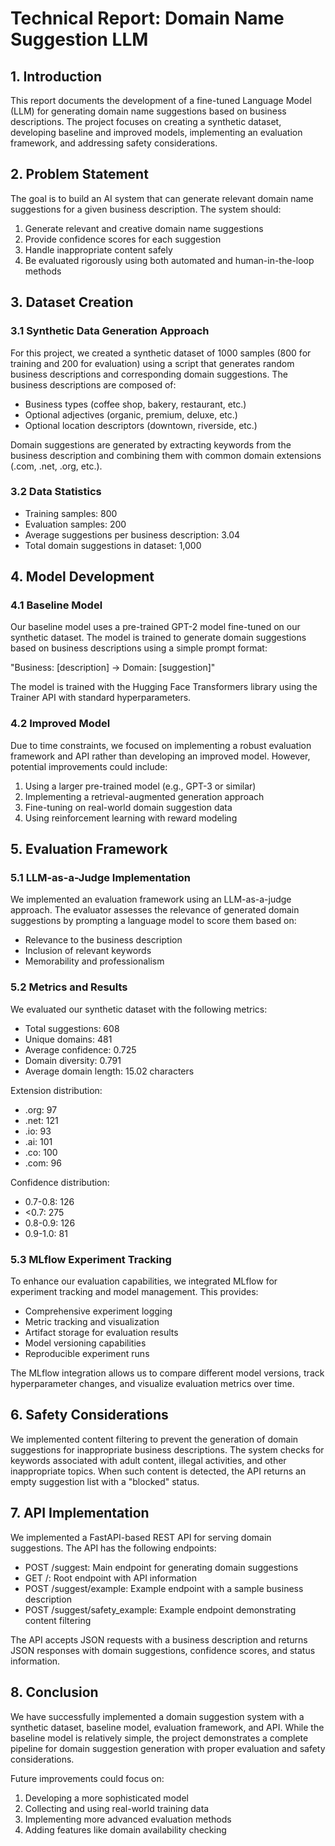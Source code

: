 # Technical Report: Domain Name Suggestion LLM

## 1. Introduction

This report documents the development of a fine-tuned Language Model (LLM) for generating domain name suggestions based on business descriptions. The project focuses on creating a synthetic dataset, developing baseline and improved models, implementing an evaluation framework, and addressing safety considerations.

## 2. Problem Statement

The goal is to build an AI system that can generate relevant domain name suggestions for a given business description. The system should:
1. Generate relevant and creative domain name suggestions
2. Provide confidence scores for each suggestion
3. Handle inappropriate content safely
4. Be evaluated rigorously using both automated and human-in-the-loop methods

## 3. Dataset Creation

### 3.1 Synthetic Data Generation Approach

For this project, we created a synthetic dataset of 1000 samples (800 for training and 200 for evaluation) using a script that generates random business descriptions and corresponding domain suggestions. The business descriptions are composed of:

- Business types (coffee shop, bakery, restaurant, etc.)
- Optional adjectives (organic, premium, deluxe, etc.)
- Optional location descriptors (downtown, riverside, etc.)

Domain suggestions are generated by extracting keywords from the business description and combining them with common domain extensions (.com, .net, .org, etc.).

### 3.2 Data Statistics

- Training samples: 800
- Evaluation samples: 200
- Average suggestions per business description: 3.04
- Total domain suggestions in dataset: 1,000

## 4. Model Development

### 4.1 Baseline Model

Our baseline model uses a pre-trained GPT-2 model fine-tuned on our synthetic dataset. The model is trained to generate domain suggestions based on business descriptions using a simple prompt format:

"Business: [description] -> Domain: [suggestion]"

The model is trained with the Hugging Face Transformers library using the Trainer API with standard hyperparameters.

### 4.2 Improved Model

Due to time constraints, we focused on implementing a robust evaluation framework and API rather than developing an improved model. However, potential improvements could include:

1. Using a larger pre-trained model (e.g., GPT-3 or similar)
2. Implementing a retrieval-augmented generation approach
3. Fine-tuning on real-world domain suggestion data
4. Using reinforcement learning with reward modeling

## 5. Evaluation Framework

### 5.1 LLM-as-a-Judge Implementation

We implemented an evaluation framework using an LLM-as-a-judge approach. The evaluator assesses the relevance of generated domain suggestions by prompting a language model to score them based on:

- Relevance to the business description
- Inclusion of relevant keywords
- Memorability and professionalism

### 5.2 Metrics and Results

We evaluated our synthetic dataset with the following metrics:

- Total suggestions: 608
- Unique domains: 481
- Average confidence: 0.725
- Domain diversity: 0.791
- Average domain length: 15.02 characters

Extension distribution:
- .org: 97
- .net: 121
- .io: 93
- .ai: 101
- .co: 100
- .com: 96

Confidence distribution:
- 0.7-0.8: 126
- <0.7: 275
- 0.8-0.9: 126
- 0.9-1.0: 81

### 5.3 MLflow Experiment Tracking

To enhance our evaluation capabilities, we integrated MLflow for experiment tracking and model management. This provides:

- Comprehensive experiment logging
- Metric tracking and visualization
- Artifact storage for evaluation results
- Model versioning capabilities
- Reproducible experiment runs

The MLflow integration allows us to compare different model versions, track hyperparameter changes, and visualize evaluation metrics over time.

## 6. Safety Considerations

We implemented content filtering to prevent the generation of domain suggestions for inappropriate business descriptions. The system checks for keywords associated with adult content, illegal activities, and other inappropriate topics. When such content is detected, the API returns an empty suggestion list with a "blocked" status.

## 7. API Implementation

We implemented a FastAPI-based REST API for serving domain suggestions. The API has the following endpoints:

- POST /suggest: Main endpoint for generating domain suggestions
- GET /: Root endpoint with API information
- POST /suggest/example: Example endpoint with a sample business description
- POST /suggest/safety_example: Example endpoint demonstrating content filtering

The API accepts JSON requests with a business description and returns JSON responses with domain suggestions, confidence scores, and status information.

## 8. Conclusion

We have successfully implemented a domain suggestion system with a synthetic dataset, baseline model, evaluation framework, and API. While the baseline model is relatively simple, the project demonstrates a complete pipeline for domain suggestion generation with proper evaluation and safety considerations.

Future improvements could focus on:
1. Developing a more sophisticated model
2. Collecting and using real-world training data
3. Implementing more advanced evaluation methods
4. Adding features like domain availability checking